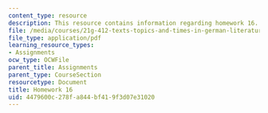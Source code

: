 ```yaml
---
content_type: resource
description: This resource contains information regarding homework 16.
file: /media/courses/21g-412-texts-topics-and-times-in-german-literature-fall-2009/4479600c278fa844bf419f3d07e31020_MIT21G_412F09_hw16.pdf
file_type: application/pdf
learning_resource_types:
- Assignments
ocw_type: OCWFile
parent_title: Assignments
parent_type: CourseSection
resourcetype: Document
title: Homework 16
uid: 4479600c-278f-a844-bf41-9f3d07e31020
---
```

